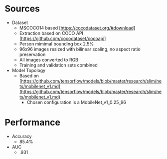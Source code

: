 # Sources
* Dataset
    * MSCOCO14 based [https://cocodataset.org/#download]
    * Extraction based on COCO API [https://github.com/cocodataset/cocoapi]
    * Person mimimal bounding box 2.5%
    * 96x96 images resized with bilinear scaling, no aspect ratio preservation
    * All images converted to RGB
    * Training and validation sets combined
* Model Topology
    * Based on [https://github.com/tensorflow/models/blob/master/research/slim/nets/mobilenet_v1.md](https://github.com/tensorflow/models/blob/master/research/slim/nets/mobilenet_v1.md)
        * Chosen configuration is a MobileNet_v1_0.25_96

# Performance
* Accuracy
    * 85.4%
* AUC
    * .931

